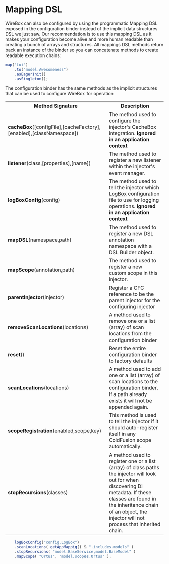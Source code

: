 # Mapping DSL
WireBox can also be configured by using the programmatic Mapping DSL exposed in the configuration binder instead of the implicit data structures DSL we just saw. Our recommendation is to use this mapping DSL as it makes your configuration become alive and more human readable than creating a bunch of arrays and structures. All mappings DSL methods return back an instance of the binder so you can concatenate methods to create readable execution chains:

```javascript
map("Lui")
	.to("model.Awesomeness")
	.asEagerInit()
	.asSingleton();

```

The configuration binder has the same methods as the implicit structures that can be used to configure WireBox for operation:

<table class="tablelisting" cellpadding="5">
<tbody><tr>
<th><b>Method Signature</b> </th>
<th><b>Description</b> </th></tr>
<tr>
<td><b>cacheBox</b>([configFile],[cacheFactory],[enabled],[classNamespace]) </td>
<td>The method used to configure the injector's CacheBox integration. <b>Ignored in an application context</b></td></tr>
<tr>
<td><b>listener</b>(class,[properties],[name]) </td>
<td>The method used to register a new listener within the injector's event manager.</td></tr>
<tr>
<td><b>logBoxConfig</b>(config) </td>
<td>The method used to tell the injector which <a href="wiki/LogBox.cfm">LogBox</a> configuration file to use for logging operations. <b>Ignored in an application context</b></td></tr>
<tr>
<td><b>mapDSL</b>(namespace,path) </td>
<td>The method used to register a new DSL annotation namespace with a DSL Builder object.</td></tr>
<tr>
<td><b>mapScope</b>(annotation,path) </td>
<td>The method used to register a new custom scope in this injector.</td></tr>
<tr>
<td><b>parentInjector</b>(injector) </td>
<td>Register a CFC reference to be the parent injector for the configuring injector</td></tr>
<tr>
<td><b>removeScanLocations</b>(locations) </td>
<td>A method used to remove one or a list (array) of scan locations from the configuration binder</td></tr>
<tr>
<td><b>reset</b>() </td>
<td>Reset the entire configuration binder to factory defaults</td></tr>
<tr>
<td><b>scanLocations</b>(locations) </td>
<td>A method used to add one or a list (array) of scan locations to the configuration binder. If a path already exists it will not be appended again.</td></tr>
<tr>
<td><b>scopeRegistration</b>(enabled,scope,key) </td>
<td>This method is used to tell the Injector if it should auto-register itself in any ColdFusion scope automatically.</td></tr>
<tr>
<td><b>stopRecursions</b>(classes) </td>
<td>A method used to register one or a list (array) of class paths the injector will look out for when discovering DI metadata. If these classes are found in the inheritance chain of an object, the injector will not process that inherited chain.</td></tr></tbody></table>

```javascript
	logBoxConfig("config.LogBox")
	.scanLocations( getAppMappig() & ".includes.models" )
	.stopRecursions( "model.BaseService,model.BaseModel" )
	.mapScope( "Ortus", "model.scopes.Ortus" );
```



